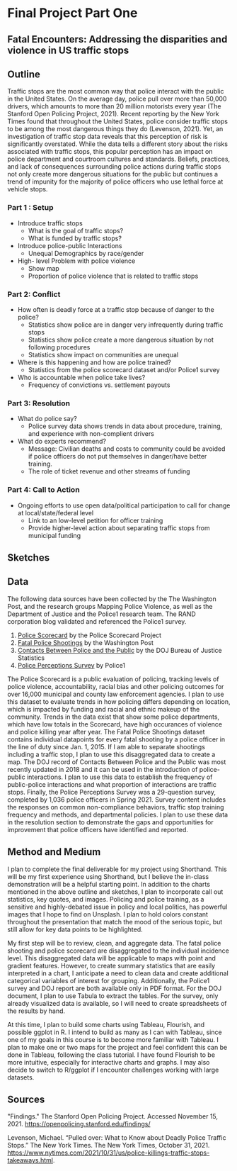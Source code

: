 # Final Project Part One
## Fatal Encounters: Addressing the disparities and violence in US traffic stops  

## Outline

Traffic stops are the most common way that police interact with the public in the United States. On the average day, police pull over more than 50,000 drivers, which amounts to more than 20 million motorists every year (The Stanford Open Policing Project, 2021). Recent reporting by the New York Times found that throughout the United States, police consider traffic stops to be among the most dangerous things they do (Levenson, 2021). Yet, an investigation of traffic stop data reveals that this perception of risk is significantly overstated. While the data tells a different story about the risks associated with traffic stops, this popular perception has an impact on police department and courtroom cultures and standards. Beliefs, practices, and lack of consequences surrounding police actions during traffic stops not only create more dangerous situations for the public but continues a trend of impunity for the majority of police officers who use lethal force at vehicle stops.

### Part 1 : Setup 
- Introduce traffic stops 
   - What is the goal of traffic stops?
   - What is funded by traffic stops? 
- Introduce police-public Interactions
   - Unequal Demographics by race/gender
- High- level Problem with police violence 
   - Show map 
   - Proportion of police violence that is related to traffic stops 

### Part 2: Conflict 
- How often is deadly force at a traffic stop because of danger to the police?
   - Statistics show police are in danger very infrequently during traffic stops 
   - Statistics show police create a more dangerous situation by not following procedures 
   - Statistics show impact on communities are unequal 
- Where is this happening and how are police trained? 
   - Statistics from the police scorecard dataset and/or Police1 survey
- Who is accountable when police take lives? 
   - Frequency of convictions vs. settlement payouts 

### Part 3: Resolution 
- What do police say? 
   - Police survey data shows trends in data about procedure, training, and experience with non-complient drivers
- What do experts recommend? 
   - Message: Civilian deaths and costs to community could be avoided if police officers do not put themselves in danger/have better training. 
   - The role of ticket revenue and other streams of funding 

### Part 4: Call to Action 
- Ongoing efforts to use open data/political participation to call for change at local/state/federal level
   - Link to an low-level petition for officer training 
   - Provide higher-level action about separating traffic stops from municipal funding 

## Sketches

## Data
The following data sources have been collected by the The Washington Post, and the research groups Mapping Police Violence, as well as the Department of Justice and the Police1 research team. The RAND corporation blog validated and referenced the Police1 survey. 

1. [Police Scorecard](scorecard.csv) by the Police Scorecard Project 
2. [Fatal Police Shootings](fatal-police-shootings-data.csv) by the Washington Post 
3. [Contacts Between Police and the Public](DOJ_police_contacts.pdf) by the DOJ Bureau of Justice Statistics
4. [Police Perceptions Survey](Police1_Survey.pdf) by Police1 
 
The Police Scorecard is a public evaluation of policing, tracking levels of police violence, accountability, racial bias and other policing outcomes for over 16,000 municipal and county law enforcement agencies. I plan to use this dataset to evaluate trends in how policing differs depending on location, which is impacted by funding and racial and ethnic makeup of the community. Trends in the data exist that show some police departments, which have low totals in the Scorecard, have high occurances of violence and police killing year after year. The Fatal Police Shootings dataset contains individual datapoints for every fatal shooting  by a police officer in the line of duty since Jan. 1, 2015. If I am able to separate shootings including a traffic stop, I plan to use this disaggregated data to create a map. The DOJ record of Contacts Between Police and the Public was most recently updated in 2018 and it can be used in the introduction of police-public interactions. I plan to use this data to establish the frequency of public-police interactions and what proportion of interactions are traffic stops. Finally, the Police Perceptions Survey was a 29-question survey, completed by 1,036 police officers in Spring 2021. Survey content includes the responses on common non-compliance behaviors, traffic stop training frequency and methods, and departmental policies. I plan to use these data in the resolution section to demonstrate the gaps and opportunities for improvement that police officers have identified and reported.  

## Method and Medium 

I plan to complete the final deliverable for my project using Shorthand. This will be my first experience using Shorthand, but I believe the in-class demonstration will be a helpful starting point. In addition to the charts mentioned in the above outline and sketches, I plan to incorporate call out statistics, key quotes, and images. Policing and police training, as a sensitive and highly-debated issue in policy and local politics, has powerful images that I hope to find on Unsplash. I plan to hold colors constant throughout the presentation that match the mood of the serious topic, but still allow for key data points to be highlighted.   

My first step will be to review, clean, and aggregate data. The fatal police shooting and police scorecard are disaggregated to the individual incidence level. This disaggregated data will be applicable to maps with point and gradient features. However, to create summary statistics that are easily interpreted in a chart, I anticipate a need to clean data and create additional categorical variables of interest for grouping. Additionally, the Police1 survey and DOJ report are both available only in PDF format. For the DOJ document, I plan to use Tabula to extract the tables. For the survey, only already visualized data is available, so I will need to create spreadsheets of the results by hand.

At this time, I plan to  build some charts using Tableau, Flourish, and possible ggplot in R. I intend to build as many as I can with Tableau, since one of my goals in this course is to become more familiar with Tableau. I plan to make one or two maps for the project and feel confident this can be done in Tableau, following the class tutorial. I have found Flourish to be more intuitive, especially for interactive charts and graphs. I may also decide to switch to R/ggplot if I encounter challenges working with large datasets. 

## Sources

"Findings." The Stanford Open Policing Project. Accessed November 15, 2021. https://openpolicing.stanford.edu/findings/

Levenson, Michael. “Pulled over: What to Know about Deadly Police Traffic Stops.” The New York Times. The New York Times, October 31, 2021. https://www.nytimes.com/2021/10/31/us/police-killings-traffic-stops-takeaways.html. 

